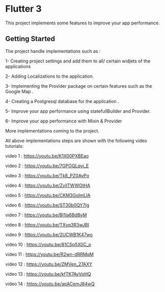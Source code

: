 # Flutter 3

This project implements some features to improve your app performance.


## Getting Started

The project handle implementations such as :

1- Creating project settings and add them to all/ certain widjets of the applications

2- Adding Localizations to the application.

3- Implementing the Provider package on certain features such as the Google Map .

4- Creating a Postgresql database for the application .

5- Improve your app performance using statefullBuilder 
    and Provider.

6- Improve your app performance with Mixin & Provider

More implementations coming to the project.

All above implementations steps are shown with the following video tutorials:

   video 1 :  https://youtu.be/K1X00PXBEao

   video 2 :   https://youtu.be/7GPOQLqyi_E

   video 3 :   https://youtu.be/Tk8_PZ0AvPo
    
   video 4 :  https://youtu.be/ZyllTWWGtHA

   video 5 :   https://youtu.be/CKM3GoImLIA

   video 6 :   https://youtu.be/ST30b0QY7Ig

   video 7 :   https://youtu.be/BI1la6BdByM

   video 8 :   https://youtu.be/TXyq3R3wJBI

   video 9 :   https://youtu.be/2UCWB1K47wo

   video 10 :  https://youtu.be/81CSp5X0C_o

   video 11 : https://youtu.be/R2wn-dRRMqM 

   video 12 : https://youtu.be/ZMVen_27AXY 

   video 13 : https://youtu.be/kfTK7AyVoHQ
   
   video 14 : https://youtu.be/apACemJ84wQ